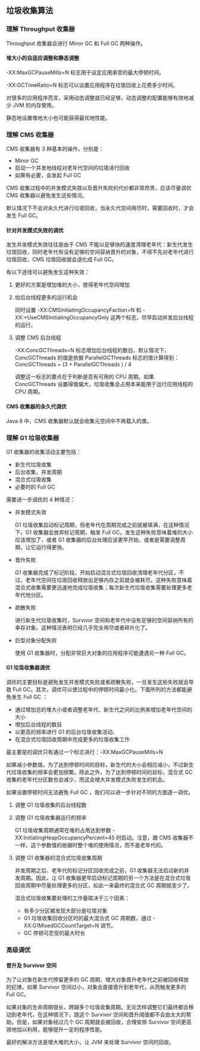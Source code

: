 ## 垃圾收集算法

### 理解 Throughput 收集器

Throughput 收集器会进行 Minor GC 和 Full GC 两种操作。

#### 堆大小的自适应调整和静态调整

-XX:MaxGCPauseMills=N 标志用于设定应用承受的最大停顿时间。

-XX:GCTimeRatio=N 标志可以设置应用程序在垃圾回收上花费多少时间。

对很多的应用程序而言，采用动态调整就已经足够，动态调整的配置能够有效地减少 JVM 的内存使用。

静态地设置堆地大小也可能获得最优地性能。

### 理解 CMS 收集器

CMS 收集器有 3 种基本的操作，分别是：

- Minor GC
- 启动一个并发地线程对老年代空间的垃圾进行回收
- 如果有必要，会发起 Full GC

CMS 收集过程中的并发模式失效以及晋升失败的代价都非常昂贵，应该尽量调优 CMS 收集器以避免发生这些情况。

默认情况下不会对永久代进行垃圾回收，当永久代空间用尽时，需要回收时，才会发生 Full GC。

#### 针对并发模式失效的调优

发生并发模式失效往往是由于 CMS 不能以足够快的速度清理老年代：新生代发生垃圾回收，同时老年代有没有足够的空间容纳晋升的对象，不得不先对老年代进行垃圾回收，CMS 垃圾回收就会退化成 Full GC。

有以下途径可以避免发生这种失效：

1. 更好的方案是增加堆的大小，使得老年代空间增加

2. 给后台线程更多的运行机会

   同时设置 -XX:CMSInitiatingOccupancyFaction=N 和 -XX:+UseCMSInitiatingOccupancyOnly 这两个标志，尽早启动并发后台线程的运行。

3. 调整 CMS 后台线程

   -XX:ConcGCThreads=N 标志增加后台线程的数目。默认情况下，ConcGCThreads 的值是依据 ParallelGCThreads 标志的值计算得到：ConcGCThreads = (3 + ParallelGCThreads ) / 4

   调整这一标志的要点在于判断是否有可用的 CPU 周期。如果 ConcGCThreads  设置得值偏大，垃圾收集会占用本来能用于运行应用线程的 CPU 周期。

#### CMS 收集器的永久代调优

Java 8 中，CMS 收集器默认就会收集元空间中不再载入的类。

### 理解 G1 垃圾收集器

G1 收集器的收集活动主要包括：

- 新生代垃圾收集
- 后台收集，并发周期
- 混合式垃圾收集
- 必要时的 Full GC

需要进一步调优的 4 种情况：

- 并发模式失效

  G1 垃圾收集启动标记周期，但老年代在周期完成之前就被填满，在这种情况下，G1 收集器会放弃标记周期，触发 Full GC。发生这种失败意味着堆的大小应该增加了，或者 G1 收集器的后台处理应该更早开始，或者是需要调整周期，让它运行得更快。

- 晋升失败

  G1 收集器完成了标记阶段，开始启动混合式垃圾回收清理老年代分区，不过，老年代空间在垃圾回收释放出足够内存之前就会被耗尽。这种失败意味着混合式收集需要更迅速地完成垃圾收集；每次新生代垃圾收集需要处理更多老年代地分区。

- 疏散失败

  进行新生代垃圾收集时，Survivor 空间和老年代中没有足够的空间容纳所有的幸存对象。这种情况表明已经几乎完全用尽或者碎片化了。

- 巨型对象分配失败

  使用 G1 收集器时，分配非常巨大对象的应用程序可能遭遇另一种 Full GC。

#### G1 垃圾收集器调优

调优的主要目标是避免发生并发模式失败或者疏散失败，一旦发生这些失败就会导致 Full GC。其次，调优可以使过程中的停顿时间最小化。下面所列的方法都能避免发生 Full GC ：

- 通过增加总的堆大小或者调整老年代、新生代之间的比例来增加老年代空间的大小
- 增加后台线程的数目
- 以更高的频率进行 G1 的后台垃圾收集活动、
- 在混合式垃圾回收周期中完成更多的垃圾收集工作

最主要是的调优只有通过一个标志进行：-XX:MaxGCPauseMills=N

如果减小参数值，为了达到停顿时间的目标，新生代的大小会相应减小，不过新生代垃圾收集的频率会更加频繁。除此之外，为了达到停顿时间的目标，混合式 GC 收集的老年代分区数也会减少，而这会增大并发模式失败发生的机会。

如果设置停顿时间无法避免 Full GC ，我们可以进一步针对不同的方面逐一调优。

1. 调整 G1 垃圾收集的后台线程数

2. 调整 G1 垃圾收集器运行的频率

   G1 垃圾收集周期通常在堆的占用达到参数 -XX:InitiatingHeapOccupancyPercent=45 时启动。注意，跟 CMS 收集器不一样，这个参数值的依据时整个堆的使用情况，而不是老年代的。

3. 调整 G1 收集器的混合式垃圾收集周期

   并发周期之后、老年代的标记分区回收完成之前，G1 收集器无法启动新的并发周期。因此，让 G1 收集器更早启动标记周期的另一个方法是在混合式垃圾回收周期中尽量处理更多的分区，如此一来最终的混合式 GC 周期就变少了。

   混合式垃圾收集要处理的工作量取决于三个因素：

   - 有多少分区被发现大部分是垃圾对象
   - G1 垃圾收集回收分区时的最大混合式 GC 周期数，通过 -XX:G1MixedGCCountTarget=N 调节。
   - GC 停顿可忍受的最大时长

### 高级调优

#### 晋升及 Survivor 空间

为了让对象在新生代停留更多的 GC 周期，增大对象晋升老年代之前被回收释放的纪律。如果 Survivor 空间过小，对象会直接晋升到老年代，从而触发更多的 Full GC。

如果对象的生命周期很长，跨越多个垃圾收集周期，无论怎样调整它们最终都会移动到老年代，在这种情况下，跳这个 Survivor 空间和晋升阈值都不会由太大的帮助。但是，如果对象经过几个 GC 周期就会被回收，合理安排 Survivor 空间更高效地加以利用，能够提升一定的程序性能。

最好的解决方法是增大堆的大小，让 JVM 来处理 Survivor 空间的回收。